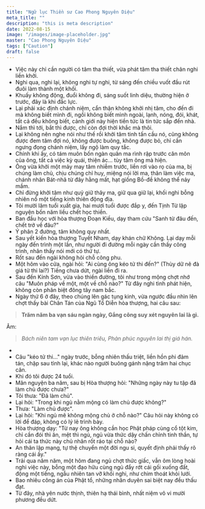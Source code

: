 ```yaml
---
title: "Ngữ lục Thiền sư Cao Phong Nguyên Diệu"
meta_title: ""
description: "this is meta description"
date: 2022-08-15
image: "/images/image-placeholder.jpg"
master: "Cao Phong Nguyên Diệu"
tags: ["Caution"]
draft: false
---
```


* Việc này chỉ cần người có tâm tha thiết, vừa phát tâm tha thiết chân nghi liền khởi. 
* Nghi qua, nghi lại, không nghi tự nghi, từ sáng đến chiều vuốt đầu rút đuôi làm thành một khối. 
* Khuấy không động, đuổi không đi, sáng suốt linh diệu, thường hiện ở trước, đây là khi đắc lực.
* Lại phải xác định chánh niệm, cẩn thận không khởi nhị tâm, cho đến đi mà không biết mình đi, ngồi không biết mình ngoài, lạnh, nóng, đói, khát, tất cả đều không biết, cảnh giới này hiện tiền tức là tin tức sắp đến nhà.
* Nắm thì tới, bắt thì được, chỉ còn đợi thời khắc mà thôi. 
* Lại không nên nghe nói như thế rồi khởi tâm tinh tấn cầu nó, cũng không được đem tâm đợi nó, không được buông, không được bỏ, chỉ cần ngưng đọng chánh niệm, lấy ngộ làm quy tắc.
* Chính khi ấy, có tám muôn bốn ngàn quân ma rình rập trước căn môn của ông, tất cả việc kỳ quái, thiện ác... tùy tâm ông mà hiện.
* Ông vừa khởi một mảy may tâm nhiễm trước, liền rơi vào rọ của ma, bị chúng làm chủ, chịu chúng chỉ huy, miệng nói lời ma, thân làm việc ma, chánh nhân Bát-nhã từ đây hằng mất, hạt giống Bồ-đề không thể nảy mầm. 
* Chỉ đừng khởi tâm như quỷ giữ thây ma, giữ qua giữ lại, khối nghi bỗng nhiên nổ một tiếng kinh thiên động địa.
* Tôi mười lăm tuổi xuất gia, hai mươi tuổi được đắp y, đến Tịnh Từ lập nguyện bốn năm liều chết học thiền.
* Ban đầu học với hòa thượng Đoạn Kiều, dạy tham cứu "Sanh từ đâu đến, chết trở về đâu?" 
* Ý phân 2 đường, tâm không quy nhất.
* Sau yết kiến hòa thượng Tuyết Nham, dạy khán chữ Không. Lại dạy mỗi ngày đến trình một lần, như người đi đường mỗi ngày cần thấy công trình, nhân thấy nói mới có thứ tự. 
* Rốt sau đến ngài không hỏi chỗ công phu.
* Một hôm vào cửa, ngài hỏi: "Ai cùng ông kéo tử thi đến?" (Thùy dữ nê đà giá tử thi lai?) Tiếng chưa dứt, ngài liền đi ra. 
* Sau đến Kính Sơn, vừa vào thiền đường, tôi như trong mộng chợt nhớ câu "Muôn pháp về một, một về chỗ nào?" Từ đây nghi tình phát hiện, không còn phân biệt đông tây nam bắc. 
* Ngày thứ 6 ở đây, theo chúng lên gác tụng kinh, vừa ngước đầu nhìn lên chợt thấy bài Chân Tán của Ngũ Tổ Diễn hòa thượng, hai câu sau:

> **Trăm năm ba vạn sáu ngàn ngày,
Gắng công suy xét nguyên lai là gì.**

Âm:

> _Bách niên tam vạn lục thiên triêu,
Phản phúc nguyên lai thị giá hán._
* 
* Câu "kéo tử thi..." ngày trước, bỗng nhiên thấu triệt, liền hồn phi đảm tán, chặp sau tỉnh lại, khác nào người buông gánh nặng trăm hai chục cân. 
* Khi đó tôi được 24 tuổi.
* Mãn nguyện ba năm, sau bị Hòa thượng hỏi: "Những ngày này tu tập đã làm chủ được chưa?" 
* Tôi thưa: "Đã làm chủ". 
* Lại hỏi: "Trong khi ngủ nằm mộng có làm chủ được không?" 
* Thưa: "Làm chủ được". 
* Lại hỏi: "Khi ngủ mê không mộng chủ ở chỗ nào?" Câu hỏi này không có lời để đáp, không có lý lẽ trình bày. 
* Hòa thượng dạy: "Từ nay ông không cần học Phật pháp cùng cổ tột kim, chỉ cần đói thì ăn, mệt thì ngủ, ngủ vừa thức dậy chấn chỉnh tinh thần, tự hỏi cái ta thức này chủ nhân rốt ráo tại chỗ nào? 
* An thân lập mạng, tự thệ chuyển một đời ngu si, quyết định phải thấy rõ ràng cái ấy."
* Trải qua năm năm, một hôm đang ngủ chợt thức giấc, vẫn ôm lòng hoài nghi việc này, bỗng một đạo hữu cùng ngủ đẩy rớt cái gối xuống đất, động một tiếng, ngẫu nhiên tan vỡ khối nghi, như chim thoát khỏi lưới. 
* Bao nhiêu công án của Phật tổ, những nhân duyên sai biệt nay đều thấu đạt. 
* Từ đây, nhà yên nước thịnh, thiên hạ thái bình, nhất niệm vô vi mười phương đều dứt.

